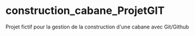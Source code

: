 # construction_cabane_ProjetGIT
Projet fictif pour la gestion de la construction d'une cabane avec Git/Github
